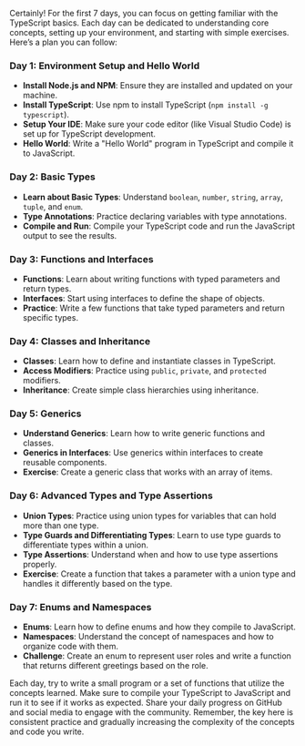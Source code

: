 Certainly! For the first 7 days, you can focus on getting familiar with the TypeScript basics. Each day can be dedicated to understanding core concepts, setting up your environment, and starting with simple exercises. Here’s a plan you can follow:

### Day 1: Environment Setup and Hello World
- **Install Node.js and NPM**: Ensure they are installed and updated on your machine.
- **Install TypeScript**: Use npm to install TypeScript (`npm install -g typescript`).
- **Setup Your IDE**: Make sure your code editor (like Visual Studio Code) is set up for TypeScript development.
- **Hello World**: Write a "Hello World" program in TypeScript and compile it to JavaScript.

### Day 2: Basic Types
- **Learn about Basic Types**: Understand `boolean`, `number`, `string`, `array`, `tuple`, and `enum`.
- **Type Annotations**: Practice declaring variables with type annotations.
- **Compile and Run**: Compile your TypeScript code and run the JavaScript output to see the results.

### Day 3: Functions and Interfaces
- **Functions**: Learn about writing functions with typed parameters and return types.
- **Interfaces**: Start using interfaces to define the shape of objects.
- **Practice**: Write a few functions that take typed parameters and return specific types.

### Day 4: Classes and Inheritance
- **Classes**: Learn how to define and instantiate classes in TypeScript.
- **Access Modifiers**: Practice using `public`, `private`, and `protected` modifiers.
- **Inheritance**: Create simple class hierarchies using inheritance.

### Day 5: Generics
- **Understand Generics**: Learn how to write generic functions and classes.
- **Generics in Interfaces**: Use generics within interfaces to create reusable components.
- **Exercise**: Create a generic class that works with an array of items.

### Day 6: Advanced Types and Type Assertions
- **Union Types**: Practice using union types for variables that can hold more than one type.
- **Type Guards and Differentiating Types**: Learn to use type guards to differentiate types within a union.
- **Type Assertions**: Understand when and how to use type assertions properly.
- **Exercise**: Create a function that takes a parameter with a union type and handles it differently based on the type.

### Day 7: Enums and Namespaces
- **Enums**: Learn how to define enums and how they compile to JavaScript.
- **Namespaces**: Understand the concept of namespaces and how to organize code with them.
- **Challenge**: Create an enum to represent user roles and write a function that returns different greetings based on the role.

Each day, try to write a small program or a set of functions that utilize the concepts learned. Make sure to compile your TypeScript to JavaScript and run it to see if it works as expected. Share your daily progress on GitHub and social media to engage with the community. Remember, the key here is consistent practice and gradually increasing the complexity of the concepts and code you write.